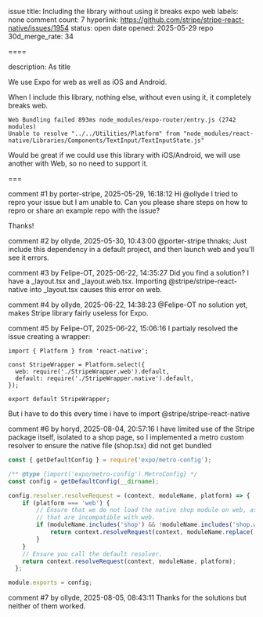 issue title: Including the library without using it breaks expo web
labels: none
comment count: 7
hyperlink: https://github.com/stripe/stripe-react-native/issues/1954
status: open
date opened: 2025-05-29
repo 30d_merge_rate: 34

====

description:
As title

We use Expo for web as well as iOS and Android.

When I include this library, nothing else, without even using it, it completely breaks web.

```
Web Bundling failed 893ms node_modules/expo-router/entry.js (2742 modules)
Unable to resolve "../../Utilities/Platform" from "node_modules/react-native/Libraries/Components/TextInput/TextInputState.js"
```

Would be great if we could use this library with iOS/Android, we will use another with Web, so no need to support it.

===

comment #1 by porter-stripe, 2025-05-29, 16:18:12
Hi @ollyde I tried to repro your issue but I am unable to. Can you please share steps on how to repro or share an example repo with the issue?

Thanks!

comment #2 by ollyde, 2025-05-30, 10:43:00
@porter-stripe  thnaks; Just include this dependency in a default project, and then launch web and you'll see it errors.

comment #3 by Felipe-OT, 2025-06-22, 14:35:27
Did you find a solution? I have a _layout.tsx and _layout.web.tsx. Importing @stripe/stripe-react-native into _layout.tsx causes this error on web.


comment #4 by ollyde, 2025-06-22, 14:38:23
@Felipe-OT no solution yet, makes Stripe library fairly useless for Expo.

comment #5 by Felipe-OT, 2025-06-22, 15:06:16
I partialy resolved the issue creating a wrapper:

```// src/components/screens/dashboard/subscription/StripeWrapper.tsx
import { Platform } from 'react-native';

const StripeWrapper = Platform.select({
  web: require('./StripeWrapper.web').default,
  default: require('./StripeWrapper.native').default,
});

export default StripeWrapper;
```

But i have to do this every time i have to import @stripe/stripe-react-native

comment #6 by horyd, 2025-08-04, 20:57:16
I have limited use of the Stripe package itself, isolated to a shop page, so I implemented a metro custom resolver to ensure the native file (shop.tsx) did not get bundled

```js
const { getDefaultConfig } = require('expo/metro-config');

/** @type {import('expo/metro-config').MetroConfig} */
const config = getDefaultConfig(__dirname);

config.resolver.resolveRequest = (context, moduleName, platform) => {
    if (platform === 'web') {
        // Ensure that we do not load the native shop module on web, as it includes native stripe packages
        // that are incompatible with web.
        if (moduleName.includes('shop') && !moduleName.includes('shop.web')) {
            return context.resolveRequest(context, moduleName.replace('shop', 'shop.web'), platform);
        }
    }
    // Ensure you call the default resolver.
    return context.resolveRequest(context, moduleName, platform);
  };

module.exports = config;
```

comment #7 by ollyde, 2025-08-05, 08:43:11
Thanks for the solutions but neither of them worked.
